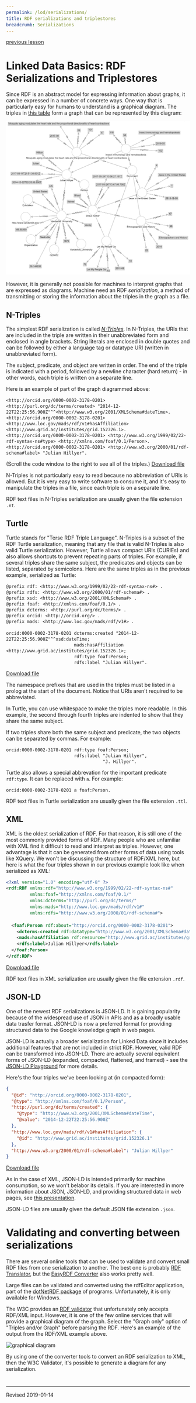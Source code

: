 ```yaml
---
permalink: /lod/serializations/
title: RDF serializations and triplestores
breadcrumb: Serializations
---
```

[previous lesson](../graphs/)

# Linked Data Basics: RDF Serializations and Triplestores

Since RDF is an abstract model for expressing information about graphs, it can be expressed in a number of concrete ways.  One way that is particularly easy for humans to understand is a graphical diagram.  The triples in [this table](https://github.com/HeardLibrary/digital-scholarship/blob/master/data/rdf/vandy/vandy-triples.csv) form a graph that can be represented by this diagram:

![dataset graph](https://github.com/HeardLibrary/digital-scholarship/raw/master/data/rdf/vandy/vandy-graph.png)

However, it is generally not possible for machines to interpret graphs that are expressed as diagrams. Machine need an RDF *serialization*, a method of transmitting or storing the information about the triples in the graph as a file.

## N-Triples

The simplest RDF serialization is called [*N-Triples*](https://www.w3.org/TR/n-triples/).  In N-Triples, the URIs that are included in the triple are written in their unabbreviated form and enclosed in angle brackets.  String literals are enclosed in double quotes and can be followed by either a language tag or datatype URI (written in unabbreviated form).  

The subject, predicate, and object are written in order. The end of the triple is indicated with a period, followed by a newline character (hard return) - in other words, each triple is written on a separate line.  

Here is an example of part of the graph diagrammed above:

```ntriples
<http://orcid.org/0000-0002-3178-0201> <http://purl.org/dc/terms/created> "2014-12-22T22:25:56.900Z"^^<http://www.w3.org/2001/XMLSchema#dateTime>.
<http://orcid.org/0000-0002-3178-0201> <http://www.loc.gov/mads/rdf/v1#hasAffiliation> <http://www.grid.ac/institutes/grid.152326.1>.
<http://orcid.org/0000-0002-3178-0201> <http://www.w3.org/1999/02/22-rdf-syntax-ns#type> <http://xmlns.com/foaf/0.1/Person>.
<http://orcid.org/0000-0002-3178-0201> <http://www.w3.org/2000/01/rdf-schema#label> "Julian Hillyer".
```
(Scroll the code window to the right to see all of the triples.) [Download file](https://github.com/HeardLibrary/digital-scholarship/blob/master/data/rdf/serializations/example.nt)

N-Triples is not particularly easy to read because no abbreviation of URIs is allowed.  But it is very easy to write software to consume it, and it's easy to manipulate the triples in a file, since each triple is on a separate line.

RDF text files in N-Triples serialization are usually given the file extension `.nt`.

## Turtle

Turtle stands for "Terse RDF Triple Language".  N-Triples is a subset of the RDF Turtle serialization, meaning that any file that is valid N-Triples is also valid Turtle serialization.  However, Turtle allows compact URIs (CURIEs) and also allows shortcuts to prevent repeating parts of triples.  For example, if several triples share the same subject, the predicates and objects can be listed, separated by semicolons.  Here are the same triples as in the previous example, serialized as Turtle:

```turtle
@prefix rdf: <http://www.w3.org/1999/02/22-rdf-syntax-ns#> .
@prefix rdfs: <http://www.w3.org/2000/01/rdf-schema#> .
@prefix xsd: <http://www.w3.org/2001/XMLSchema#> .
@prefix foaf: <http://xmlns.com/foaf/0.1/> .
@prefix dcterms: <http://purl.org/dc/terms/> .
@prefix orcid: <http://orcid.org/> .
@prefix mads: <http://www.loc.gov/mads/rdf/v1#> .

orcid:0000-0002-3178-0201 dcterms:created "2014-12-22T22:25:56.900Z"^^xsd:dateTime;
                          mads:hasAffiliation <http://www.grid.ac/institutes/grid.152326.1>;
                          rdf:type foaf:Person;
                          rdfs:label "Julian Hillyer".
```
[Download file](https://github.com/HeardLibrary/digital-scholarship/blob/master/data/rdf/serializations/example.ttl)

The namespace prefixes that are used in the triples must be listed in a prolog at the start of the document.  Notice that URIs aren't required to be abbreviated.

In Turtle, you can use whitespace to make the triples more readable.  In this example, the second through fourth triples are indented to show that they share the same subject.  

If two triples share both the same subject and predicate, the two objects can be separated by commas.  For example:

```turtle
orcid:0000-0002-3178-0201 rdf:type foaf:Person;
                          rdfs:label "Julian Hillyer",
                                     "J. Hillyer".
```

Turtle also allows a special abbrevation for the important predicate `rdf:type`.  It can be replaced with `a`. For example:

```turtle
orcid:0000-0002-3178-0201 a foaf:Person.
```

RDF text files in Turtle serialization are usually given the file extension `.ttl`.

## XML

XML is the oldest serialization of RDF. For that reason, it is still one of the most commonly provided forms of RDF.  Many people who are unfamiliar with XML find it difficult to read and interpret as triples.  However, one advantage is that it can be generated from other forms of data using tools like XQuery.  We won't be discussing the structure of RDF/XML here, but here is what the four triples shown in our previous example look like when serialized as XML:

```xml
<?xml version="1.0" encoding="utf-8" ?>
<rdf:RDF xmlns:rdf="http://www.w3.org/1999/02/22-rdf-syntax-ns#"
         xmlns:foaf="http://xmlns.com/foaf/0.1/"
         xmlns:dcterms="http://purl.org/dc/terms/"
         xmlns:mads="http://www.loc.gov/mads/rdf/v1#"
         xmlns:rdfs="http://www.w3.org/2000/01/rdf-schema#">

  <foaf:Person rdf:about="http://orcid.org/0000-0002-3178-0201">
    <dcterms:created rdf:datatype="http://www.w3.org/2001/XMLSchema#dateTime">2014-12-22T22:25:56.900Z</dcterms:created>
    <mads:hasAffiliation rdf:resource="http://www.grid.ac/institutes/grid.152326.1"/>
    <rdfs:label>Julian Hillyer</rdfs:label>
  </foaf:Person>
</rdf:RDF>
```
[Download file](https://github.com/HeardLibrary/digital-scholarship/blob/master/data/rdf/serializations/example.rdf)

RDF text files in XML serialization are usually given the file extension `.rdf`.

## JSON-LD

One of the newest RDF serializations is JSON-LD.  It is gaining popularity because of the widespread use of JSON in APIs and as a broadly usable data trasfer format.  JSON-LD is now a preferred format for providing structured data to the Google knowledge graph in web pages.

JSON-LD is actually a broader serialization for Linked Data since it includes additional features that are not included in strict RDF.  However, valid RDF can be transformed into JSON-LD.  There are actually several equivalent forms of JSON-LD (expanded, compacted, flattened, and framed) - see the [JSON-LD Playground](https://json-ld.org/playground/) for more details. 

Here's the four triples we've been looking at (in compacted form):

```json
{
  "@id": "http://orcid.org/0000-0002-3178-0201",
  "@type": "http://xmlns.com/foaf/0.1/Person",
  "http://purl.org/dc/terms/created": {
    "@type": "http://www.w3.org/2001/XMLSchema#dateTime",
    "@value": "2014-12-22T22:25:56.900Z"
  },
  "http://www.loc.gov/mads/rdf/v1#hasAffiliation": {
    "@id": "http://www.grid.ac/institutes/grid.152326.1"
  },
  "http://www.w3.org/2000/01/rdf-schema#label": "Julian Hillyer"
}
```
[Download file](https://github.com/HeardLibrary/digital-scholarship/blob/master/data/rdf/serializations/example.json)

As in the case of XML, JSON-LD is intended primarily for machine consumption, so we won't belabor its details.  If you are interested in more information about JSON, JSON-LD, and providing structured data in web pages, see [this presentation](https://github.com/HeardLibrary/linked-data/blob/gh-pages/assets/notes-2018-fall/json-ld-2018-09-24.pdf).

JSON-LD files are usually given the default JSON file extension `.json`.

# Validating and converting between serializations

There are several online tools that can be used to validate and convert small RDF files from one serialization to another.  The best one is probably [RDF Translator](http://rdf-translator.appspot.com/), but the [EasyRDF Converter](http://www.easyrdf.org/converter) also works pretty well.  

Large files can be validated and converted using the rdfEditor application, part of the [dotNetRDF package](https://www.dotnetrdf.org/) of programs.  Unfortunately, it is only available for Windows. 

The W3C provides an [RDF validator](https://www.w3.org/RDF/Validator/) that unfortunately only accepts RDF/XML input.  However, it is one of the few online services that will provide a graphical diagram of the graph.  Select the "Graph only" option of "Triples and/or Graph" before parsing the RDF.  Here's an example of the output from the RDF/XML example above.

![graphical diagram](../images/w3c-validator-diagram.png)

By using one of the converter tools to convert an RDF serialization to XML, then the W3C Validator, it's possible to generate a diagram for any serialization.

#
----
Revised 2019-01-14
